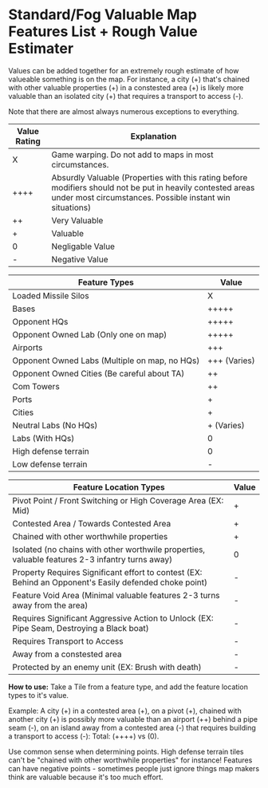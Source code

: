 # Standard/Fog Valuable Map Features List + Rough Value Estimater

Values can be added together for an extremely rough estimate of how valueable something is on the map.
For instance, a city (+) that's chained with other valuable properties (+) in a constested area (+) is likely more valuable than an isolated city (+) that requires a transport to access (-).

Note that there are almost always numerous exceptions to everything.

| Value Rating | Explanation |
| --- | --- |
| X | Game warping. Do not add to maps in most circumstances.
| ++++ | Absurdly Valuable (Properties with this rating before modifiers should not be put in heavily contested areas under most circumstances. Possible instant win situations)
| ++ | Very Valuable |
| + | Valuable |
| 0 | Negligable Value |
| - | Negative Value |

| Feature Types | Value |
| ---------------| --- |
| Loaded Missile Silos  | X |
| Bases          | +++++ |
| Opponent HQs   | +++++ |
| Opponent Owned Lab (Only one on map) | +++++ |
| Airports | +++ |
| Opponent Owned Labs (Multiple on map, no HQs) | +++ (Varies) | 
| Opponent Owned Cities (Be careful about TA) | ++ |
| Com Towers     | ++  |
| Ports | + |
| Cities | + |
| Neutral Labs (No HQs) | + (Varies) |
| Labs (With HQs) | 0 |
| High defense terrain | 0 |
| Low defense terrain | - |

| Feature Location Types | Value |
| -------------- | --- |
| Pivot Point / Front Switching or High Coverage Area (EX: Mid) | + |
| Contested Area / Towards Contested Area | + |
| Chained with other worthwhile properties | + |
| Isolated (no chains with other worthwile properties, valuable features 2-3 infantry turns away) | 0 |
| Property Requires Significant effort to contest (EX: Behind an Opponent's Easily defended choke point) | - |
| Feature Void Area (Minimal valuable features 2-3 turns away from the area) | - |
| Requires Significant Aggressive Action to Unlock (EX: Pipe Seam, Destroying a Black boat) | - |
| Requires Transport to Access | - | 
| Away from a constested area | - |
| Protected by an enemy unit (EX: Brush with death) | - |

**How to use:**
Take a Tile from a feature type, and add the feature location types to it's value.

Example: A city (+) in a contested area (+), on a pivot (+), chained with another city (+) is possibly more valuable than an airport (++) behind a pipe seam (-), on an island away from a contested area (-) that requires building a transport to access (-): Total: (++++) vs (0).

Use common sense when determining points. High defense terrain tiles can't be "chained with other worthwhile properties" for instance!
Features can have negative points - sometimes people just ignore things map makers think are valuable because it's too much effort.
